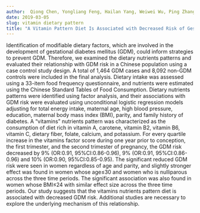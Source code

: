 ```yaml
---
author:  Qiong Chen, Yongliang Feng, Hailan Yang, Weiwei Wu, Ping Zhang, Keke Wang, Ying Wang, Jamie Ko, Jiaxin Shen, Lingling Guo, Feng Zhao, Wenqiong Du, Shouhang Ru, Suping Wang, Yawei Zhang.
date: 2019-03-05
slug: vitamin dietary pattern
title: "A Vitamin Pattern Diet Is Associated with Decreased Risk of Gestational Diabetes Mellitus in Chinese Women: Results from a Case Control Study in Taiyuan, China."
---
```


Identification of modifiable dietary factors, which are involved in the development of gestational diabetes mellitus (GDM), could inform strategies to prevent GDM. Therefore, we examined the dietary nutrients patterns and evaluated their relationship with GDM risk in a Chinese population using a case control study design. A total of 1,464 GDM cases and 8,092 non-GDM controls were included in the final analysis. Dietary intake was assessed using a 33-item food frequency questionnaire, and nutrients were estimated using the Chinese Standard Tables of Food Consumption. Dietary nutrients patterns were identified using factor analysis, and their associations with GDM risk were evaluated using unconditional logistic regression models adjusting for total energy intake, maternal age, high blood pressure, education, maternal body mass index (BMI), parity, and family history of diabetes. A “vitamins” nutrients pattern was characterized as the consumption of diet rich in vitamin A, carotene, vitamin B2, vitamin B6, vitamin C, dietary fiber, folate, calcium, and potassium. For every quartile increase in the vitamins factor score during one year prior to conception, the first trimester, and the second trimester of pregnancy, the GDM risk decreased by 9% (OR:0.91, 95%CI:0.86-0.96), 9% (OR:0.91, 95%CI:0.86-0.96) and 10% (OR:0.90, 95%CI:0.85-0.95). The significant reduced GDM risk were seen in women regardless of age and parity, and slightly stronger effect was found in women whose age≤30 and women who is nulliparous across the three time periods. The significant association was also found in women whose BMI≤24 with similar effect size across the three time periods. Our study suggests that the vitamins nutrients pattern diet is associated with decreased GDM risk. Additional studies are necessary to explore the underlying mechanism of this relationship.